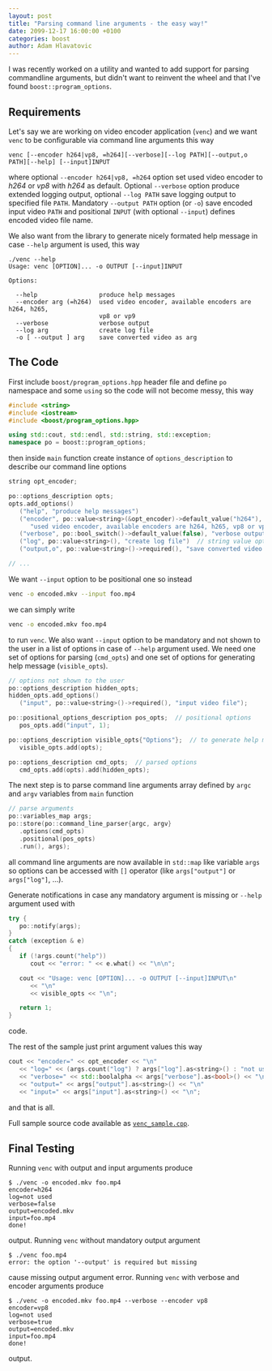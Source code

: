 ```yaml
---
layout: post
title: "Parsing command line arguments - the easy way!"
date: 2099-12-17 16:00:00 +0100
categories: boost
author: Adam Hlavatovic
---
```


I was recently worked on a utility and wanted to add support for parsing commandline arguments, but didn't want to reinvent the wheel and that I've found `boost::program_options`.


## Requirements

Let's say we are working on video encoder application (`venc`) and we want `venc` to be configurable via command line arguments this way

```text
venc [--encoder h264|vp8, =h264][--verbose][--log PATH][--output,o PATH][--help] [--input]INPUT
```

where optional `--encoder h264|vp8, =h264` option set used video encoder to *h264* or *vp8* with *h264* as default. Optional `--verbose` option produce extended logging output, optional `--log PATH` save logging output to specified file `PATH`. Mandatory `--output PATH` option (or `-o`) save encoded input video `PATH` and positional `INPUT` (with optional `--input`) defines encoded video file name.

We also want from the library to generate nicely formated help message in case `--help` argument is used, this way


```text
./venc --help
Usage: venc [OPTION]... -o OUTPUT [--input]INPUT

Options:

  --help                 produce help messages
  --encoder arg (=h264)  used video encoder, available encoders are h264, h265,
                         vp8 or vp9
  --verbose              verbose output
  --log arg              create log file
  -o [ --output ] arg    save converted video as arg
```


## The Code

First include `boost/program_options.hpp` header file and define `po` namespace and some `using` so the code will not become messy, this way

```c++
#include <string>
#include <iostream>
#include <boost/program_options.hpp>

using std::cout, std::endl, std::string, std::exception;
namespace po = boost::program_options;
```

then inside `main` function create instance of `options_description` to describe our command line options

```c++
string opt_encoder;

po::options_description opts;
opts.add_options()
   ("help", "produce help messages")
   ("encoder", po::value<string>(&opt_encoder)->default_value("h264"),  // option with default value
      "used video encoder, available encoders are h264, h265, vp8 or vp9")
   ("verbose", po::bool_switch()->default_value(false), "verbose output")  // switch option
   ("log", po::value<string>(), "create log file")  // string value option
   ("output,o", po::value<string>()->required(), "save converted video as arg");  // required option

// ...
```

We want `--input` option to be positional one so instead

```bash
venc -o encoded.mkv --input foo.mp4
```

we can simply write

```bash
venc -o encoded.mkv foo.mp4
```

to run `venc`. We also want `--input` option to be mandatory and not shown to the user in a list of options in case of `--help` argument used. We need one set of options for parsing (`cmd_opts`) and one set of options for generating help message (`visible_opts`).

```c++
// options not shown to the user
po::options_description hidden_opts;
hidden_opts.add_options()
   ("input", po::value<string>()->required(), "input video file");

po::positional_options_description pos_opts;  // positional options
   pos_opts.add("input", 1);

po::options_description visible_opts{"Options"};  // to generate help message
   visible_opts.add(opts);

po::options_description cmd_opts;  // parsed options
   cmd_opts.add(opts).add(hidden_opts);
```

The next step is to parse command line arguments array defined by `argc` and `argv` variables from `main` function

```c++
// parse arguments
po::variables_map args;
po::store(po::command_line_parser{argc, argv}
   .options(cmd_opts)
   .positional(pos_opts)
   .run(), args);
```

all command line arguments are now available in `std::map` like variable `args` so options can be accessed with `[]` operator (like `args["output"]` or `args["log"]`, ...).

Generate notifications in case any mandatory argument is missing or `--help` argument used with

```c++
try {
   po::notify(args);
}
catch (exception & e)
{
   if (!args.count("help"))
      cout << "error: " << e.what() << "\n\n";

   cout << "Usage: venc [OPTION]... -o OUTPUT [--input]INPUT\n"
      << "\n"
      << visible_opts << "\n";

   return 1;
}
```

code.

The rest of the sample just print argument values this way

```c++
cout << "encoder=" << opt_encoder << "\n"
   << "log=" << (args.count("log") ? args["log"].as<string>() : "not used") << "\n"
   << "verbose=" << std::boolalpha << args["verbose"].as<bool>() << "\n"
   << "output=" << args["output"].as<string>() << "\n"
   << "input=" << args["input"].as<string>() << "\n";
```

and that is all.

Full sample source code available as [`venc_sample.cpp`](https://github.com/sansajn/test/blob/master/boost/program_options/venc_sample.cpp).


## Final Testing

Running `venc` with output and input arguments produce

```console
$ ./venc -o encoded.mkv foo.mp4
encoder=h264
log=not used
verbose=false
output=encoded.mkv
input=foo.mp4
done!
```

output. Running `venc` without mandatory output argument

```console
$ ./venc foo.mp4
error: the option '--output' is required but missing
```

cause missing output argument error. Running `venc` with verbose and encoder arguments produce

```console
$ ./venc -o encoded.mkv foo.mp4 --verbose --encoder vp8
encoder=vp8
log=not used
verbose=true
output=encoded.mkv
input=foo.mp4
done!
```

output.
